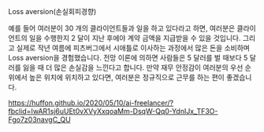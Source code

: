 Loss aversion(손실회피경향)

예를 들어 여러분이 30 개의 클라이언트들과 일을 하고 있다라고 하면, 여러분은 클라이언트의 일을 수행한지 2 달이 지난 후에야 계약 금액을 지급받을 수 있을 것입니다. 그리고 실제로 작년 여름에 피츠버그에서 시애틀로 이사하는 과정에서 많은 돈을 소비하며 Loss aversion을 경험했습니다. 전망 이론에 의하면 사람들은 5 달러를 벌 때보다 5 달러를 잃을 때 더 많은 손실감을 느낀다고 합니다. 만약 재무 안정감이 여러분의 우선 순위에서 높은 위치에 위치하고 있다면, 여러분은 정규직으로 근무를 하는 편이 좋겠습니다.

https://huffon.github.io/2020/05/10/ai-freelancer/?fbclid=IwAR1sj6uUEt0vXVyXxqoaMm-DsqW-Qq0-YdnIJx_TF3O-Fgo7z03navgC_QU
